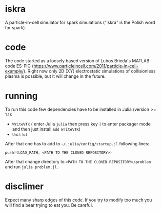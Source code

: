 # iskra
A particle-in-cell simulator for spark simulations ("iskra" is the Polish word for spark).

# code
The code started as a loosely based version of Lubos Brieda's MATLAB code ES-PIC (https://www.particleincell.com/2011/particle-in-cell-example/). Right now only 2D (XY) electrostatic simulations of collisionless plasma is possible, but it will change in the future.

# running
To run this code few dependencies have to be installed in Julia (version >= 1.1):

* ```WriteVTK``` ( enter Julia ```julia```  then press key ```]```  to enter packager mode and then just install ```add WriteVTK```)
* ```Unitful```

After that one has to add to `~/.julia/config/startup.jl` following lines:

```push!(LOAD_PATH, <PATH TO THE CLONED REPOSITORY>)```

After that change directory to `<PATH TO THE CLONED REPOSITORY>/problem` and run `julia problem.jl`.

# disclimer
Expect many sharp edges of this code. If you try to modify too much you will find a bear trying to eat you. Be careful.

